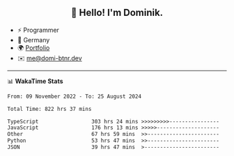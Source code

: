 <h2 align="center">👋 Hello! I'm Dominik.</h2>

- ⚡ Programmer
- 📍 Germany
- 🌍 [Portfolio](https://domi-btnr.dev)
- ✉️ [me@domi-btnr.dev](mailto://me@domi-btnr.dev)

---
📊 **WakaTime Stats**
<!--START_SECTION:waka-->

```txt
From: 09 November 2022 - To: 25 August 2024

Total Time: 822 hrs 37 mins

TypeScript                 303 hrs 24 mins >>>>>>>>>----------------   36.88 %
JavaScript                 176 hrs 13 mins >>>>>--------------------   21.42 %
Other                      67 hrs 59 mins  >>-----------------------   08.27 %
Python                     53 hrs 47 mins  >>-----------------------   06.54 %
JSON                       39 hrs 47 mins  >------------------------   04.84 %
```

<!--END_SECTION:waka-->
